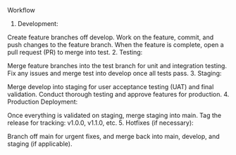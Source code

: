 Workflow
1. Development:

Create feature branches off develop.
Work on the feature, commit, and push changes to the feature branch.
When the feature is complete, open a pull request (PR) to merge into test.
2. Testing:

Merge feature branches into the test branch for unit and integration testing.
Fix any issues and merge test into develop once all tests pass.
3. Staging:

Merge develop into staging for user acceptance testing (UAT) and final validation.
Conduct thorough testing and approve features for production.
4. Production Deployment:

Once everything is validated on staging, merge staging into main.
Tag the release for tracking: v1.0.0, v1.1.0, etc.
5. Hotfixes (if necessary):

Branch off main for urgent fixes, and merge back into main, develop, and staging (if applicable).